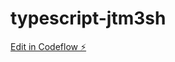 # typescript-jtm3sh

[Edit in Codeflow ⚡️](https://stackblitz.com/~/github.com/hemandev/typescript-jtm3sh)